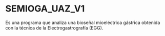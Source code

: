 # SEMIOGA_UAZ_V1
Es una programa que analiza una bioseñal mioeléctrica gástrica obtenida con la técnica de la Electrogastrografía (EGG).

